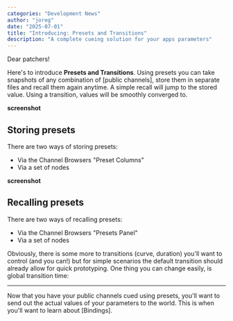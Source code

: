 ```yaml
---
categories: "Development News"
author: "joreg"
date: "2025-07-01"
title: "Introducing: Presets and Transitions"
description: "A complete cueing solution for your apps parameters"
---
```


Dear patchers!

Here's to introduce **Presets and Transitions**. Using presets you can take snapshots of any combination of [public channels], store them in separate files and recall them again anytime. A simple recall will jump to the stored value. Using a transition, values will be smoothly converged to. 

**screenshot**

## Storing presets
There are two ways of storing presets: 
- Via the Channel Browsers "Preset Columns"
- Via a set of nodes

**screenshot**

## Recalling presets
There are two ways of recalling presets: 
- Via the Channel Browsers "Presets Panel"
- Via a set of nodes


Obviously, there is some more to transitions (curve, duration) you'll want to control (and you can!) but for simple scenarios the default transition should already allow for quick prototyping. One thing you can change easily, is global transition time:

---

Now that you have your public channels cued using presets, you'll want to send out the actual values of your parameters to the world. This is when you'll want to learn about [Bindings].